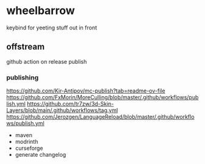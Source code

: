 # wheelbarrow

keybind for yeeting stuff out in front

## offstream

github action on release publish

### publishing

https://github.com/Kir-Antipov/mc-publish?tab=readme-ov-file
https://github.com/FxMorin/MoreCulling/blob/master/.github/workflows/publish.yml
https://github.com/tr7zw/3d-Skin-Layers/blob/main/.github/workflows/tag.yml
https://github.com/Jerozgen/LanguageReload/blob/master/.github/workflows/publish.yml

- maven
- modrinth
- curseforge
- generate changelog
